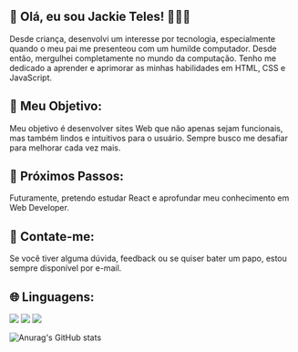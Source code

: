 ## 👋 Olá, eu sou Jackie Teles! 👨‍💻✨

Desde criança, desenvolvi um interesse por tecnologia, especialmente quando o meu pai me presenteou com um humilde computador. Desde então, mergulhei completamente no mundo da computação. Tenho me dedicado a aprender e aprimorar as minhas habilidades em HTML, CSS e JavaScript.

## 🌟 Meu Objetivo:
Meu objetivo é desenvolver sites Web que não apenas sejam funcionais, mas também lindos e intuitivos para o usuário. Sempre busco me desafiar para melhorar cada vez mais.

## 🚀 Próximos Passos:
Futuramente, pretendo estudar React e aprofundar meu conhecimento em Web Developer.

## 💬 Contate-me:
Se você tiver alguma dúvida, feedback ou se quiser bater um papo, estou sempre disponível por e-mail. 

## 🌐 Linguagens:
<img src="https://img.icons8.com/color/48/000000/html-5--v1.png"/> <img src="https://img.icons8.com/color/48/000000/css3.png"/> <img src="https://img.icons8.com/color/48/000000/javascript.png"/>

![Anurag's GitHub stats](https://github-readme-stats.vercel.app/api?username=jackelt28&show_icons=true&theme=tokyonight)
